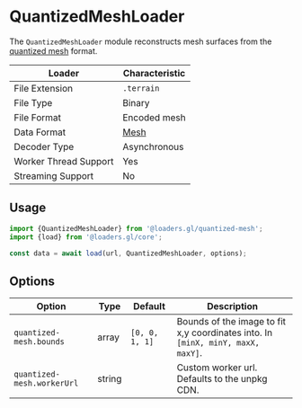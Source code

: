 # QuantizedMeshLoader

The `QuantizedMeshLoader` module reconstructs mesh surfaces from the [quantized
mesh][quantized_mesh] format.

[quantized_mesh]: https://github.com/CesiumGS/quantized-mesh

| Loader                | Characteristic                                |
| --------------------- | --------------------------------------------- |
| File Extension        | `.terrain`                                    |
| File Type             | Binary                                        |
| File Format           | Encoded mesh                                  |
| Data Format           | [Mesh](/docs/specifications/category-mesh.md) |
| Decoder Type          | Asynchronous                                  |
| Worker Thread Support | Yes                                           |
| Streaming Support     | No                                            |

## Usage

```js
import {QuantizedMeshLoader} from '@loaders.gl/quantized-mesh';
import {load} from '@loaders.gl/core';

const data = await load(url, QuantizedMeshLoader, options);
```

## Options

| Option                     | Type          | Default        | Description                                                                     |
| -------------------------- | ------------- | -------------- | ------------------------------------------------------------------------------- |
| `quantized-mesh.bounds`    | array<number> | `[0, 0, 1, 1]` | Bounds of the image to fit x,y coordinates into. In `[minX, minY, maxX, maxY]`. |
| `quantized-mesh.workerUrl` | string        |                | Custom worker url. Defaults to the unpkg CDN.                                   |
